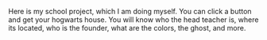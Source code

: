 Here is my school project, which I am doing myself. 
You can click a button and get your hogwarts house. You will know who the head teacher is, where its located, 
    who is the founder, what are the colors, the ghost, and more. 
